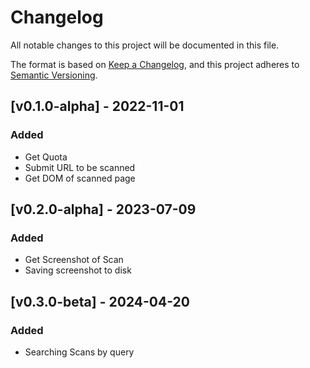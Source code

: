 # Changelog

All notable changes to this project will be documented in this file.

The format is based on [Keep a Changelog](https://keepachangelog.com/en/1.1.0/),
and this project adheres to [Semantic Versioning](https://semver.org/spec/v2.0.0.html).

## [v0.1.0-alpha] - 2022-11-01

### Added

- Get Quota
- Submit URL to be scanned
- Get DOM of scanned page

## [v0.2.0-alpha] - 2023-07-09

### Added

- Get Screenshot of Scan
- Saving screenshot to disk

## [v0.3.0-beta] - 2024-04-20

### Added

- Searching Scans by query